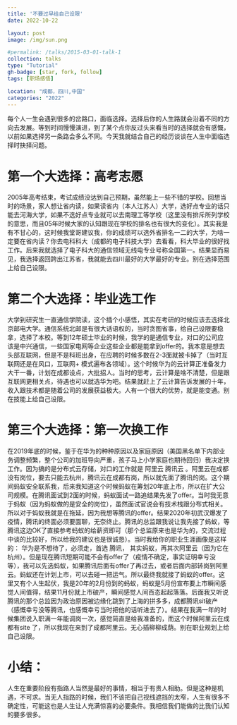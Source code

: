 ```yaml
---
title: '不要过早给自己设限'
date: 2022-10-22

layout: post
image: /img/sun.png

#permalink: /talks/2015-03-01-talk-1
collection: talks
type: "Tutorial"
gh-badge: [star, fork, follow]
tags: [职场感悟]

location: "成都，四川,中国"
categories: "2022"
---
```


每个人一生会遇到很多的岔路口，面临选择。选择后你的人生路就会沿着不同的方向去发展。等到时间慢慢演进，到了某个点你反过头来看当时的选择就会有感慨，以前如果选择另一条路会多么不同。今天我就结合自己的经历谈谈在人生中面临选择时抉择问题。

# 第一个大选择：高考志愿

2005年高考结束，考试成绩没达到自己预期，虽然能上一些不错的学校。回想当时的场景，家人想让省内读，如果读省内（本人江苏人）大学，选好点专业的话只能去河海大学，如果不选好点专业就可以去南理工等学校（这里没有排斥所列学校的意思，而且05年时候大家的认知跟现在学校的排名也有很大的变化）。其实我是有不甘心的，这时候我堂哥建议我，你的成绩可以选外省排名一二的大学，为啥一定要在省内读？你去电科科大（成都的电子科技大学）去看看，科大毕业的很好找工作。后来我就选择了电子科大的通信领域无线电专业号称全国第一。结果显而易见，我选择返回跨出江苏省，我就能去四川最好的大学最好的专业。别在选择范围上给自己设限。

# 第二个大选择：毕业选工作

大学到研究生一直通信学院读，这个插个小感悟，其实在考研的时候应该去选择北京邮电大学。通信系统北邮是有很大话语权的，当时贪图省事，给自己设限要稳拿，选择了本校。等到12年硕士毕业的时候，我学的是通信专业，对口的公司应该是中兴通信，一些国家电网等企业这些企业都是能拿到offer的。我本意是想去头部互联网，但是不是科班出身，在应聘的时候多数在2-3面就被卡掉了（当时互联网还是在风口，互联网+ 模式遍布各领域）。这个时候华为的云计算正准备发力大干一番，计划在成都设点，大批招人。当时的思考，云计算是啥不清楚，但是跟互联网更相关点，待遇也可以就选华为吧。结果就赶上了云计算告诉发展的十年，收入跟技术都是随着公司的发展获益极大。人有一个很大的优势，就是能变通。别在技能上给自己设限。

# 第三个大选择：第一次换工作

在2019年底的时候，鉴于在华为的种种原因以及家庭原因（美国黑名单下内部业务调整频繁，整个公司的加班导向严重，孩子马上小学家庭也期待回归）我决定换工作。因为搞的是分布式云存储，对口的工作就是 阿里云   腾讯云 。阿里云在成都没有岗位，要去只能去杭州，腾讯云在成都有岗，所以就先面了腾讯的岗。这个期间蚂蚁安全联系我，后来我知道这个时候蚂蚁在筹划20年底上市，所以在扩大公司规模。在腾讯面试到2面的时候，蚂蚁面试一路追结果先发了offer。当时我无意于蚂蚁（因为蚂蚁做的是安全的岗位），虽然面试官说会有技术栈跟分布式相关。所以对于蚂蚁我就是在拖延，因为我想等腾讯的offer。结果2020年初武汉爆发了疫情，腾讯的终面必须要面聊，无奈终止。腾讯的总监跟我说让我先接了蚂蚁，等腾讯这边OK了直接参考蚂蚁的给薪资即可（那个总监原来也是华为的，交流过程中谈的比较好，所以给我的建议也是很诚恳）。当时我给你的职业生涯画像是这样的： 华为是不想待了，必须走，首选 腾讯， 其实蚂蚁，再其次阿里云（因为它在杭州）。但是现在腾讯短期可能不会有offer了（疫情不确定，事实证明幸亏没等），我可以先选蚂蚁，如果腾讯后面有offer了再过去，或者后面内部转岗到阿里云。蚂蚁还在计划上市，可以去碰一把运气。所以最终我就接了蚂蚁的offer。这里又有个人生起伏，我是20年的2月份到的蚂蚁，蚂蚁是5月份宣布要上市瞬间感觉人间值得，结果11月份就上市破产，瞬间感觉人间百态起起落落。后面我又听说腾讯的那个总监因为政治原因被边缘化跳到了上海的拼多多，成都腾讯sit破产（感慨幸亏没等腾讯，也感慨幸亏当时把他的话听进去了）。结果在我满一年的时候集团说入职满一年能调岗一次，感觉简直是给我准备的，而这个时候阿里云在成都有site 了，所以我现在来到了成都阿里云。无心插柳柳成荫。别在职业规划上给自己设限。

# 小结：

人生在重要阶段有指路人当然是最好的事情，相当于有贵人相助。但是这种是机遇，不可求。当无人指路的时候，我们不该把自己视线遮挡的太窄，人生有很多不确定性，可能这也是人生让人充满惊喜的必要条件。我相信我们能做的比我们认知的要多很多。
